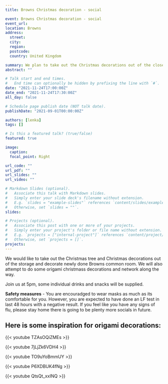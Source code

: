 ```yaml
---
title: Browns Christmas decoration - social

event: Browns Christmas decoration - social
event_url: 
location: Browns
address:
  street: 
  city: 
  region: 
  postcode: 
  country: United Kingdom

summary: We plan to take out the Christmas decorations out of the closet and decorate Browns common room. Do some origami decorations and network. Wednesday 24th November - 5pm! Feel free to join us and help out! 
abstract: ""

# Talk start and end times.
#   End time can optionally be hidden by prefixing the line with `#`.
date: "2021-11-24T17:00:00Z"
date_end: "2021-11-24T17:30:00Z"
all_day: false

# Schedule page publish date (NOT talk date).
publishDate: "2021-09-01T00:00:00Z"

authors: [lenka]
tags: []

# Is this a featured talk? (true/false)
featured: true

image:
  caption: 
  focal_point: Right

url_code: ""
url_pdf: ""
url_slides: ""
url_video: ""

# Markdown Slides (optional).
#   Associate this talk with Markdown slides.
#   Simply enter your slide deck's filename without extension.
#   E.g. `slides = "example-slides"` references `content/slides/example-slides.md`.
#   Otherwise, set `slides = ""`.
slides:

# Projects (optional).
#   Associate this post with one or more of your projects.
#   Simply enter your project's folder or file name without extension.
#   E.g. `projects = ["internal-project"]` references `content/project/deep-learning/index.md`.
#   Otherwise, set `projects = []`.
projects:
---
```


We would like to take out the Christmas tree and Christmas decorations out of the storage and decorate newly done Browns common room. We will also attempt to do some origami christmass decorations and network along the way. 

Join us at 5pm, some individual drinks and snacks will be supplied.

**Safety measures** - You are encouradged to wear masks as much as its comfortable for you. However, you are expected to have done an LF test in last 48 hours with a negative result. If you feel like you have any signs of flu, please stay home there is going to be plenty more socials in future.

## Here is some inspiration for origami decorations:

{{< youtube TZAsOQiZMEs >}}

{{< youtube 7jLjZk6VDH4 >}}

{{< youtube TO9uYoBmmUY >}}

{{< youtube P6XDBUK4fNg >}}

{{< youtube QtsQt_xxINQ >}}